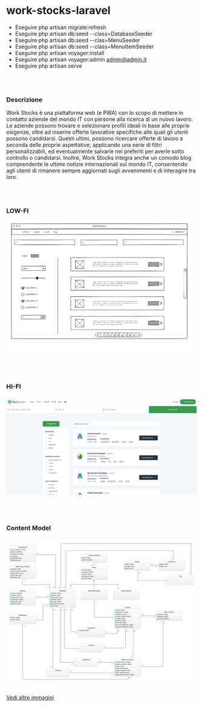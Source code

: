 # work-stocks-laravel
 
 * Eseguire php artisan migrate:refresh
 * Eseguire php artisan db:seed --class=DatabaseSeeder
 * Eseguire php artisan db:seed --clas=MenuSeeder
 * Eseguire php artisan db:seed --class=MenuItemSeeder
 * Eseguire php artisan voyager:install
 * Eseguire php artisan voyager:admin admin@admin.it
 * Eseguire php artisan serve

 \
<br/>

 
### Descrizione

Work Stocks è una piattaforma web (e PWA) con lo scopo di mettere in contatto aziende del mondo IT con persone alla ricerca di un nuovo lavoro.
Le aziende possono trovare e selezionare profili ideali in base alle proprie esigenze, oltre ad inserire offerte lavorative specifiche alle quali gli utenti possono candidarsi. Questi ultimi, possono ricercare offerte di lavoro a seconda delle proprie aspettative, applicando una serie di filtri personalizzabili, ed eventualmente salvarle nei preferiti per averle sotto controllo o candidarsi.
Inoltre, Work Stocks integra anche un comodo blog comprendente le ultime notizie internazionali sul mondo IT, consentendo agli utenti di rimanere sempre aggiornati sugli avvenimenti e di interagire tra loro.
 
 \
<br/>

### LOW-FI
#### ![Skeleton](<https://github.com/enrimon15/work-stocks-laravel/blob/main/docs/Ricerca_Offerte-Candidati-Aziende.png>)

 \
<br/>

### HI-FI
#### ![Demo_Image](<https://github.com/enrimon15/work-stocks-laravel/blob/main/docs/Lista_Offerte.png>)

 \
<br/>

### Content Model
#### ![Diagram](<https://github.com/enrimon15/work-stocks-laravel/blob/main/docs/content_model.svg>)

[Vedi altre immagini](https://github.com/enrimon15/work-stocks-laravel/tree/main/docs)
